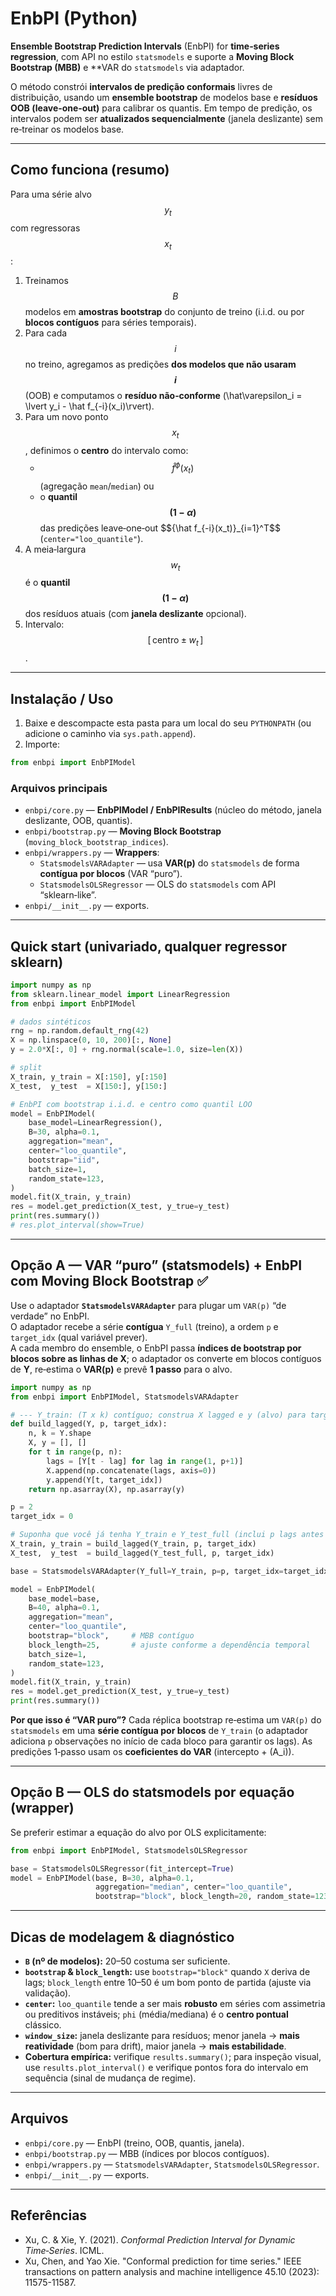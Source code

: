 # EnbPI (Python)

**Ensemble Bootstrap Prediction Intervals** (EnbPI) for **time‑series regression**, com API no estilo `statsmodels` e suporte a **Moving Block Bootstrap (MBB)** e **VAR do `statsmodels` via adaptador.

O método constrói **intervalos de predição conformais** livres de distribuição, usando um **ensemble bootstrap** de modelos base e **resíduos OOB (leave‑one‑out)** para calibrar os quantis. Em tempo de predição, os intervalos podem ser **atualizados sequencialmente** (janela deslizante) sem re‑treinar os modelos base.

---

## Como funciona (resumo)

Para uma série alvo $$y_t$$ com regressoras $$x_t$$:

1. Treinamos $$B$$ modelos em **amostras bootstrap** do conjunto de treino (i.i.d. ou por **blocos contíguos** para séries temporais).
2. Para cada $$i$$ no treino, agregamos as predições **dos modelos que não usaram $$i$$** (OOB) e computamos o **resíduo não‑conforme** \(\hat\varepsilon_i = \lvert y_i - \hat f_{-i}(x_i)\rvert\).
3. Para um novo ponto $$x_t$$, definimos o **centro** do intervalo como:
   - $$\hat f^{\phi}(x_t)$$ (agregação `mean`/`median`) ou
   - o **quantil $$(1-\alpha)$$** das predições leave‑one‑out $${\hat f_{-i}(x_t)\}_{i=1}^T$$ (`center="loo_quantile"`).
4. A meia‑largura $$w_t$$ é o **quantil $$(1-\alpha)$$** dos resíduos atuais (com **janela deslizante** opcional).  
5. Intervalo: $$[\,\text{centro} \pm w_t\,]$$.

---

## Instalação / Uso

1) Baixe e descompacte esta pasta para um local do seu `PYTHONPATH` (ou adicione o caminho via `sys.path.append`).  
2) Importe:
```python
from enbpi import EnbPIModel
```

### Arquivos principais

- `enbpi/core.py` — **EnbPIModel / EnbPIResults** (núcleo do método, janela deslizante, OOB, quantis).
- `enbpi/bootstrap.py` — **Moving Block Bootstrap** (`moving_block_bootstrap_indices`).
- `enbpi/wrappers.py` — **Wrappers**:
  - `StatsmodelsVARAdapter` — usa **VAR(p)** do `statsmodels` de forma **contígua por blocos** (VAR “puro”).
  - `StatsmodelsOLSRegressor` — OLS do `statsmodels` com API “sklearn‑like”.
- `enbpi/__init__.py` — exports.

---

## Quick start (univariado, qualquer regressor sklearn)

```python
import numpy as np
from sklearn.linear_model import LinearRegression
from enbpi import EnbPIModel

# dados sintéticos
rng = np.random.default_rng(42)
X = np.linspace(0, 10, 200)[:, None]
y = 2.0*X[:, 0] + rng.normal(scale=1.0, size=len(X))

# split
X_train, y_train = X[:150], y[:150]
X_test,  y_test  = X[150:], y[150:]

# EnbPI com bootstrap i.i.d. e centro como quantil LOO
model = EnbPIModel(
    base_model=LinearRegression(),
    B=30, alpha=0.1,
    aggregation="mean",
    center="loo_quantile",
    bootstrap="iid",
    batch_size=1,
    random_state=123,
)
model.fit(X_train, y_train)
res = model.get_prediction(X_test, y_true=y_test)
print(res.summary())
# res.plot_interval(show=True)
```

---

## Opção A — **VAR “puro”** (statsmodels) + EnbPI com **Moving Block Bootstrap** ✅

Use o adaptador **`StatsmodelsVARAdapter`** para plugar um `VAR(p)` “de verdade” no EnbPI.  
O adaptador recebe a série **contígua** `Y_full` (treino), a ordem `p` e `target_idx` (qual variável prever).  
A cada membro do ensemble, o EnbPI passa **índices de bootstrap por blocos sobre as linhas de X**; o adaptador os converte em blocos contíguos de **Y**, re‑estima o **VAR(p)** e prevê **1 passo** para o alvo.

```python
import numpy as np
from enbpi import EnbPIModel, StatsmodelsVARAdapter

# --- Y_train: (T x k) contíguo; construa X lagged e y (alvo) para target_idx ---
def build_lagged(Y, p, target_idx):
    n, k = Y.shape
    X, y = [], []
    for t in range(p, n):
        lags = [Y[t - lag] for lag in range(1, p+1)]
        X.append(np.concatenate(lags, axis=0))
        y.append(Y[t, target_idx])
    return np.asarray(X), np.asarray(y)

p = 2
target_idx = 0

# Suponha que você já tenha Y_train e Y_test_full (inclui p lags antes do 1º test)
X_train, y_train = build_lagged(Y_train, p, target_idx)
X_test,  y_test  = build_lagged(Y_test_full, p, target_idx)

base = StatsmodelsVARAdapter(Y_full=Y_train, p=p, target_idx=target_idx, trend='c')

model = EnbPIModel(
    base_model=base,
    B=40, alpha=0.1,
    aggregation="mean",
    center="loo_quantile",
    bootstrap="block",     # MBB contíguo
    block_length=25,       # ajuste conforme a dependência temporal
    batch_size=1,
    random_state=123,
)
model.fit(X_train, y_train)
res = model.get_prediction(X_test, y_true=y_test)
print(res.summary())
```

**Por que isso é “VAR puro”?** Cada réplica bootstrap re‑estima um `VAR(p)` do `statsmodels` em uma **série contígua por blocos** de `Y_train` (o adaptador adiciona `p` observações no início de cada bloco para garantir os lags). As predições 1‑passo usam os **coeficientes do VAR** (intercepto + \(A_i\)).

---

## Opção B — OLS do statsmodels por equação (wrapper)

Se preferir estimar a equação do alvo por OLS explicitamente:
```python
from enbpi import EnbPIModel, StatsmodelsOLSRegressor

base = StatsmodelsOLSRegressor(fit_intercept=True)
model = EnbPIModel(base, B=30, alpha=0.1,
                   aggregation="median", center="loo_quantile",
                   bootstrap="block", block_length=20, random_state=123)
```

---

## Dicas de modelagem & diagnóstico

- **`B` (nº de modelos):** 20–50 costuma ser suficiente.  
- **`bootstrap` & `block_length`:** use `bootstrap="block"` quando `X` deriva de lags; `block_length` entre 10–50 é um bom ponto de partida (ajuste via validação).  
- **`center`:** `loo_quantile` tende a ser mais **robusto** em séries com assimetria ou preditivos instáveis; `phi` (média/mediana) é o **centro pontual** clássico.  
- **`window_size`:** janela deslizante para resíduos; menor janela → **mais reatividade** (bom para drift), maior janela → **mais estabilidade**.  
- **Cobertura empírica:** verifique `results.summary()`; para inspeção visual, use `results.plot_interval()` e verifique pontos fora do intervalo em sequência (sinal de mudança de regime).

---

## Arquivos

- `enbpi/core.py` — EnbPI (treino, OOB, quantis, janela).  
- `enbpi/bootstrap.py` — MBB (índices por blocos contíguos).  
- `enbpi/wrappers.py` — `StatsmodelsVARAdapter`, `StatsmodelsOLSRegressor`.  
- `enbpi/__init__.py` — exports.

---

## Referências
- Xu, C. & Xie, Y. (2021). *Conformal Prediction Interval for Dynamic Time‑Series*. ICML.  
- Xu, Chen, and Yao Xie. "Conformal prediction for time series." IEEE transactions on pattern analysis and machine intelligence 45.10 (2023): 11575-11587. 

